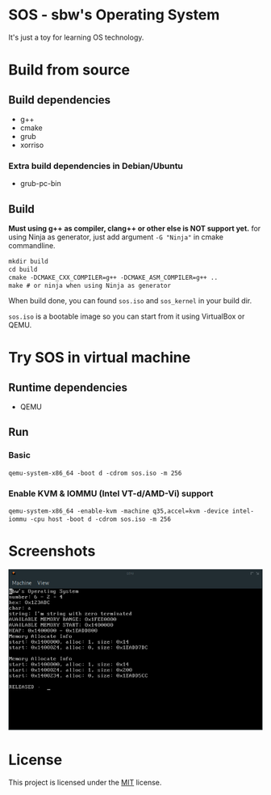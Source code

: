 
# SOS - sbw's Operating System
It's just a toy for learning OS technology.

# Build from source

## Build dependencies
- g++
- cmake
- grub
- xorriso

### Extra build dependencies in Debian/Ubuntu
- grub-pc-bin

## Build
__Must using g++ as compiler, clang++ or other else is NOT support yet.__ for using Ninja as generator, just add argument `-G "Ninja"` in cmake commandline.
```shell
mkdir build
cd build
cmake -DCMAKE_CXX_COMPILER=g++ -DCMAKE_ASM_COMPILER=g++ ..
make # or ninja when using Ninja as generator
```

When build done, you can found `sos.iso` and `sos_kernel` in your build dir.

`sos.iso` is a bootable image so you can start from it using VirtualBox or QEMU.

# Try SOS in virtual machine

## Runtime dependencies
- QEMU

## Run

### Basic
```shell
qemu-system-x86_64 -boot d -cdrom sos.iso -m 256
```

### Enable KVM & IOMMU (Intel VT-d/AMD-Vi) support
```shell
qemu-system-x86_64 -enable-kvm -machine q35,accel=kvm -device intel-iommu -cpu host -boot d -cdrom sos.iso -m 256
```

# Screenshots
![sos screenshots](screenshots/2018-07-21-115918_746x484_scrot.png)

# License
This project is licensed under the [MIT](LICENSE) license.
